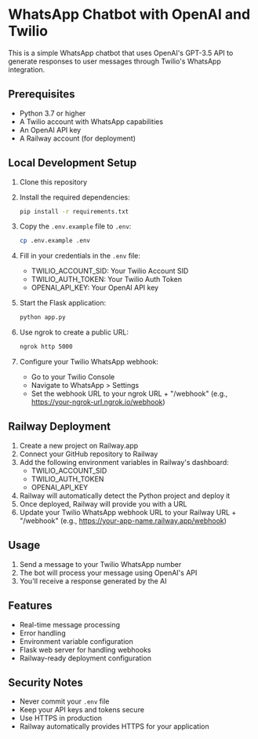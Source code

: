 # WhatsApp Chatbot with OpenAI and Twilio

This is a simple WhatsApp chatbot that uses OpenAI's GPT-3.5 API to generate responses to user messages through Twilio's WhatsApp integration.

## Prerequisites

- Python 3.7 or higher
- A Twilio account with WhatsApp capabilities
- An OpenAI API key
- A Railway account (for deployment)

## Local Development Setup

1. Clone this repository
2. Install the required dependencies:
   ```bash
   pip install -r requirements.txt
   ```
3. Copy the `.env.example` file to `.env`:
   ```bash
   cp .env.example .env
   ```
4. Fill in your credentials in the `.env` file:
   - TWILIO_ACCOUNT_SID: Your Twilio Account SID
   - TWILIO_AUTH_TOKEN: Your Twilio Auth Token
   - OPENAI_API_KEY: Your OpenAI API key

5. Start the Flask application:
   ```bash
   python app.py
   ```
6. Use ngrok to create a public URL:
   ```bash
   ngrok http 5000
   ```
7. Configure your Twilio WhatsApp webhook:
   - Go to your Twilio Console
   - Navigate to WhatsApp > Settings
   - Set the webhook URL to your ngrok URL + "/webhook" (e.g., https://your-ngrok-url.ngrok.io/webhook)

## Railway Deployment

1. Create a new project on Railway.app
2. Connect your GitHub repository to Railway
3. Add the following environment variables in Railway's dashboard:
   - TWILIO_ACCOUNT_SID
   - TWILIO_AUTH_TOKEN
   - OPENAI_API_KEY
4. Railway will automatically detect the Python project and deploy it
5. Once deployed, Railway will provide you with a URL
6. Update your Twilio WhatsApp webhook URL to your Railway URL + "/webhook"
   (e.g., https://your-app-name.railway.app/webhook)

## Usage

1. Send a message to your Twilio WhatsApp number
2. The bot will process your message using OpenAI's API
3. You'll receive a response generated by the AI

## Features

- Real-time message processing
- Error handling
- Environment variable configuration
- Flask web server for handling webhooks
- Railway-ready deployment configuration

## Security Notes

- Never commit your `.env` file
- Keep your API keys and tokens secure
- Use HTTPS in production
- Railway automatically provides HTTPS for your application 